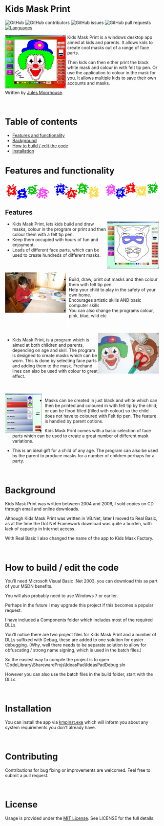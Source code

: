 Kids Mask Print
=========

![GitHub](https://img.shields.io/github/license/JulesMoorhouse/kidsmaskprint.svg) ![GitHub contributors](https://img.shields.io/github/contributors/JulesMoorhouse/kidsmaskprint.svg) ![GitHub issues](https://img.shields.io/github/issues/JulesMoorhouse/kidsmaskprint.svg) ![GitHub pull requests](https://img.shields.io/github/issues-pr/JulesMoorhouse/kidsmaskprint.svg) [![Languages](https://img.shields.io/badge/language-vb.net-FF69B4.svg)](#)

<img align="left" src="gfx/clownscribble-big.png" width="199" height="176">
<img align="left" src="gfx/spacer.gif" width="5" height="176">

Kids Mask Print is a windows desktop app aimed at kids and parents. It allows kids to create cool masks out of a range of face parts. 

Then kids can then either print the black white mask and colour in with felt tip pen. Or use the application to colour in the mask for you. It allows multiple kids to save their own accounts and masks. 

Written by [Jules Moorhouse](https://www.julesmoorhouse.com).

<br/>

# Table of contents

* [Features and functionality](#features-and-functionality)
* [Background](#background)
* [How to build / edit the code](#how-to-build--edit-the-code)
* [Installation](#installation)

# Features and functionality
 
 <img align="middle" src="gfx/kidsmaskprint.png" width="" height="">

<br/>

## Features

<img align="right" src="gfx/cat-big.png" width="170" height="155">

 * Kids Mask Print, lets kids build and draw masks, colour in the program or print and then colour them with a felt tip pen.
* Keep them occupied with hours of fun and enjoyment.
* Loads of different face parts, which can be used to create hundreds of different masks.

<br/>
<br/>

<img align="left" src="gfx/happykid.jpg" width="199" height="132">
<img align="left" src="gfx/spacer.gif" width="10" height="176">

* Build, draw, print out masks and then colour them with felt tip pen.
* Help your child to play in the safety of your own home.
* Encourages artistic skills AND basic computer skills
* You can also change the programs colour, pink, blue, wild etc

<br/>
<br/>

<img align="right" src="gfx/masks.jpg" width="199" height="133">

* Kids Mask Print, is a program which is aimed at both children and parents, depending on age and skill. The program is designed to create masks which can be worn. This is done by selecting face parts and adding them to the mask. Freehand lines can also be used with colour to great effect.

<br/>
<br/>

<img align="left" src="gfx/slots-big.png" width="120" height="128">
<img align="left" src="gfx/spacer.gif" width="10" height="128">

* Masks can be created in just black and white which can then be printed and coloured in with felt tip by the child; or can be flood filled (filled with colour) so the child does not have to coloured with Felt tip pen. The feature is handled by parent options.

* Kids Mask Print comes with a basic selection of face parts which can be used to create a great number of different mask variations.

* This is an ideal gift for a child of any age. The program can also be used by the parent to produce masks for a number of children perhaps for a party.

<!-- <img align="right" src="gfx/pirate-big.png" width="199" height="181"> -->

<br/>



# Background

Kids Mask Print was written between 2004 and 2006, I sold copies on CD through email and online downloads.

Although Kids Mask Print was written in VB.Net, later I moved to Real Basic, as at the time the Dot Net Framework download was quite a burden, with lack of capacity in Internet access. 

With Real Basic I also changed the name of the app to Kids Mask Factory.

<br/>

# How to build / edit the code

You’ll need Microsoft Visual Basic .Net 2003, you can download this as part of your MSDN benefits.

You will also probably need to use Windows 7 or earlier.

Perhaps in the future I may upgrade this project if this becomes a popular request.

I have included a Components folder which includes most of the required DLLs.

You’ll notice there are two project files for Kids Mask Print and a number of DLLs suffixed with Debug, these are added to one solution for easier debugging. (Why, well there needs to be separate solution to allow for obfuscating / strong name signing, which is used in the batch files.)

So the easiest way to compile the project is to open \CodeLibrary\SharewareProjs\IdeasPad\IdeasPadDebug.sln

However you can also use the batch files in the build folder, start with the DLLs.

<br/>

# Installation

You can install the app via [kmpinst.exe](https://github.com/JulesMoorhouse/KidsMaskPrint/raw/master/Build/KMP/Nsis/kmpinst.exe) which will inform you about any system requirements you don't already have.

<br/>

# Contributing
Contributions for bug fixing or improvements are welcomed. Feel free to submit a pull request.

<br/>

# License
Usage is provided under the [MIT License](http://opensource.org/licenses/mit-license.php). See LICENSE for the full details.
